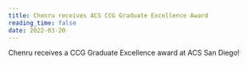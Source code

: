 ```yaml
---
title: Chenru receives ACS CCG Graduate Excellence Award
reading_time: false
date: 2022-03-20
---
```


Chenru receives a CCG Graduate Excellence award at ACS San Diego!

<!--more-->
